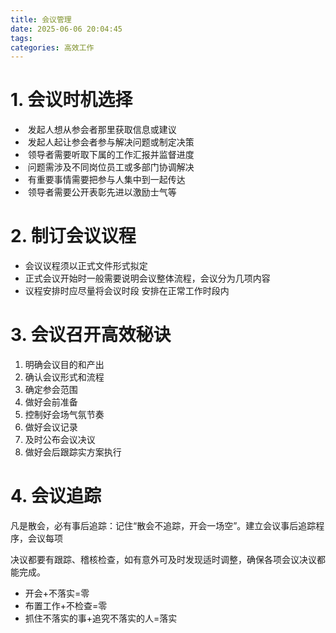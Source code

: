 ```yaml
---
title: 会议管理
date: 2025-06-06 20:04:45
tags:
categories: 高效工作
---
```


# 1. 会议时机选择

- ​    发起人想从参会者那里获取信息或建议
- ​    发起人起让参会者参与解决问题或制定决策
- ​    领导者需要听取下属的工作汇报并监督进度
- ​    问题需涉及不同岗位员工或多部门协调解决
- ​    有重要事情需要把参与人集中到一起传达
- ​    领导者需要公开表彰先进以激励士气等

# 2. 制订会议议程

-  会议议程须以正式文件形式拟定
-   正式会议开始时一般需要说明会议整体流程，会议分为几项内容
-   议程安排时应尽量将会议时段    安排在正常工作时段内

# 3. 会议召开高效秘诀 

1. 明确会议目的和产出
2. 确认会议形式和流程
3. 确定参会范围
4. 做好会前准备
5. 控制好会场气氛节奏
6. 做好会议记录
7. 及时公布会议决议
8. 做好会后跟踪实方案执行  

# 4. 会议追踪

凡是散会，必有事后追踪：记住“散会不追踪，开会一场空”。建立会议事后追踪程序，会议每项

决议都要有跟踪、稽核检查，如有意外可及时发现适时调整，确保各项会议决议都能完成。

- 开会+不落实=零
- 布置工作+不检查=零
- 抓住不落实的事+追究不落实的人=落实
